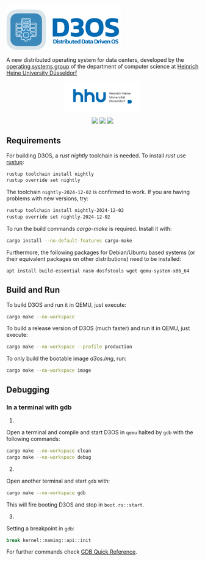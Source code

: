 <p align="left">
  <a href="https://www.uni-duesseldorf.de/home/en/home.html"><img src="media/d3os.png" width=300></a>
</p>

A new distributed operating system for data centers, developed by the [operating systems group](https://www.cs.hhu.de/en/research-groups/operating-systems.html) of the department of computer science at [Heinrich Heine University Düsseldorf](https://www.hhu.de)

<p align="center">
  <a href="https://www.uni-duesseldorf.de/home/en/home.html"><img src="media/hhu.svg" width=200></a>
</p>

<p align="center">
  <a href="https://github.com/hhu-bsinfo/D3OS/actions/workflows/build.yml"><img src="https://github.com/hhu-bsinfo/D3OS/actions/workflows/build.yml/badge.svg"></a>
  <img src="https://img.shields.io/badge/Rust-2024-blue.svg">
  <img src="https://img.shields.io/badge/license-GPLv3-orange.svg">
</p>

## Requirements

For building D3OS, a _rust nightly_ toolchain is needed. To install _rust_ use [rustup](https://rustup.rs/):
```bash
rustup toolchain install nightly
rustup override set nightly
```

The toolchain `nightly-2024-12-02` is confirmed to work. If you are having problems with new versions, try:
```bash
rustup toolchain install nightly-2024-12-02
rustup override set nightly-2024-12-02
```

To run the build commands _cargo-make_ is required. Install it with:
```bash
cargo install --no-default-features cargo-make
```

Furthermore, the following packages for Debian/Ubuntu based systems (or their equivalent packages on other distributions) need to be installed:
```bash
apt install build-essential nasm dosfstools wget qemu-system-x86_64
```

## Build and Run

To build D3OS and run it in QEMU, just execute:
```bash
cargo make --no-workspace
```

To build a release version of D3OS (much faster) and run it in QEMU, just execute:
```bash
cargo make --no-workspace --profile production
```


To only build the bootable image _d3os.img_, run:
```bash
cargo make --no-workspace image
```

## Debugging 

### In a terminal with gdb

1.
Open a terminal and compile and start D3OS in `qemu` halted by `gdb` with the following commands:
```bash
cargo make --no-workspace clean
cargo make --no-workspace debug
```

2.
Open another terminal and start `gdb` with:
```bash
cargo make --no-workspace gdb
```
This will fire booting D3OS and stop in `boot.rs::start`.

3.
Setting a breakpoint in `gdb`:
```bash
break kernel::naming::api::init
```
For further commands check [GDB Quick Reference](docs/gdb-commands.pdf).
